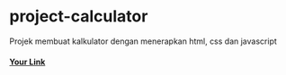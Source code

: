 # project-calculator
Projek membuat kalkulator dengan menerapkan html, css dan javascript
#### [Your Link](https://marioidn.github.io/project-calculator/)
